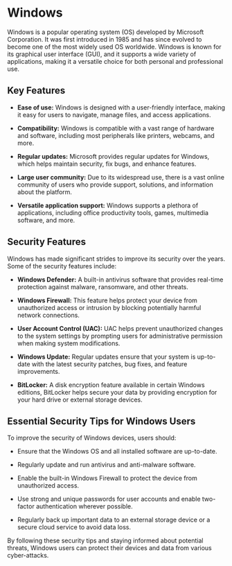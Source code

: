 # Windows

Windows is a popular operating system (OS) developed by Microsoft Corporation. It was first introduced in 1985 and has since evolved to become one of the most widely used OS worldwide. Windows is known for its graphical user interface (GUI), and it supports a wide variety of applications, making it a versatile choice for both personal and professional use.

## Key Features

- **Ease of use:** Windows is designed with a user-friendly interface, making it easy for users to navigate, manage files, and access applications.

- **Compatibility:** Windows is compatible with a vast range of hardware and software, including most peripherals like printers, webcams, and more.

- **Regular updates:** Microsoft provides regular updates for Windows, which helps maintain security, fix bugs, and enhance features.

- **Large user community:** Due to its widespread use, there is a vast online community of users who provide support, solutions, and information about the platform.

- **Versatile application support:** Windows supports a plethora of applications, including office productivity tools, games, multimedia software, and more.

## Security Features

Windows has made significant strides to improve its security over the years. Some of the security features include:

- **Windows Defender:** A built-in antivirus software that provides real-time protection against malware, ransomware, and other threats.

- **Windows Firewall:** This feature helps protect your device from unauthorized access or intrusion by blocking potentially harmful network connections.

- **User Account Control (UAC):** UAC helps prevent unauthorized changes to the system settings by prompting users for administrative permission when making system modifications.

- **Windows Update:** Regular updates ensure that your system is up-to-date with the latest security patches, bug fixes, and feature improvements.

- **BitLocker:** A disk encryption feature available in certain Windows editions, BitLocker helps secure your data by providing encryption for your hard drive or external storage devices.

## Essential Security Tips for Windows Users

To improve the security of Windows devices, users should:

- Ensure that the Windows OS and all installed software are up-to-date.

- Regularly update and run antivirus and anti-malware software.

- Enable the built-in Windows Firewall to protect the device from unauthorized access.

- Use strong and unique passwords for user accounts and enable two-factor authentication wherever possible.

- Regularly back up important data to an external storage device or a secure cloud service to avoid data loss.

By following these security tips and staying informed about potential threats, Windows users can protect their devices and data from various cyber-attacks.
